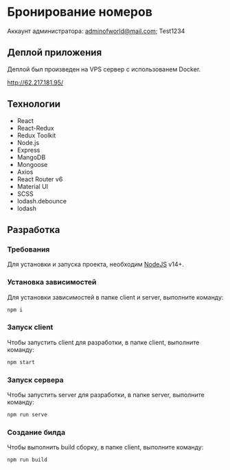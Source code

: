 # Бронирование номеров

Аккаунт администратора: adminofworld@mail.com; Test1234

## Деплой приложения 

Деплой был произведен на VPS сервер с использованем Docker.

http://62.217.181.95/

## Технологии

- React
- React-Redux
- Redux Toolkit
- Node.js
- Express
- MangoDB
- Mongoose
- Axios
- React Router v6
- Material UI
- SCSS
- lodash.debounce
- lodash

## Разработка

### Требования

Для установки и запуска проекта, необходим [NodeJS](https://nodejs.org/) v14+.

### Установка зависимостей

Для установки зависимостей в папке client и server, выполните команду:

```sh
npm i
```

### Запуск client

Чтобы запустить client для разработки, в папке client, выполните команду:

```sh
npm start
```

### Запуск сервера

Чтобы запустить server для разработки, в папке server, выполните команду:

```sh
npm run serve
```

### Создание билда

Чтобы выполнить build сборку, в папке client, выполните команду:

```sh
npm run build
```
